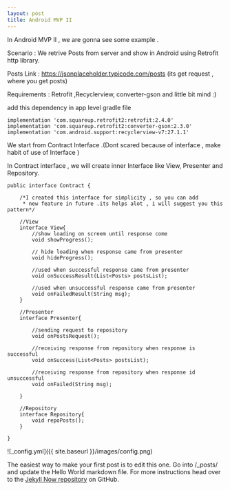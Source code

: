 ```yaml
---
layout: post
title: Android MVP II
---
```


In Android MVP II , we are gonna see some example .

Scenario : We retrive Posts from server and show in Android using Retrofit http library.

Posts Link : https://jsonplaceholder.typicode.com/posts (its get request , where you get posts)

Requirements : Retrofit ,Recyclerview, converter-gson and little bit mind :)


add this dependency in app level gradle file

    implementation 'com.squareup.retrofit2:retrofit:2.4.0'
    implementation 'com.squareup.retrofit2:converter-gson:2.3.0'
    implementation 'com.android.support:recyclerview-v7:27.1.1'

We start from Contract Interface .(Dont scared because of interface , make habit of use of Interface )

In Contract interface , we will create inner Interface like View, Presenter and Repository.



    public interface Contract {

        /*I created this interface for simplicity , so you can add
         * new feature in future .its helps alot , i will suggest you this pattern*/
    
        //View
        interface View{
            //show loading on screem until response come
            void showProgress();

            // hide loading when response came from presenter
            void hideProgress();

            //used when successful response came from presenter
            void onSuccessResult(List<Posts> postsList);

            //used when unsuccessful response came from presenter
            void onFailedResult(String msg);
        }
    
        //Presenter
        interface Presenter{
    
            //sending request to repository
            void onPostsRequest();
    
            //receiving response from repository when response is successful
            void onSuccess(List<Posts> postsList);
    
            //receiving response from repository when response id unsuccessful
            void onFailed(String msg);
    
        }
    
        //Repository
        interface Repository{
            void repoPosts();
        }

    }



![_config.yml]({{ site.baseurl }}/images/config.png)


The easiest way to make your first post is to edit this one. Go into /_posts/ and update the Hello World markdown file. For more instructions head over to the [Jekyll Now repository](https://github.com/barryclark/jekyll-now) on GitHub.
